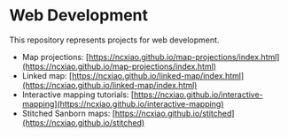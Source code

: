 # Web Development

This repository represents projects for web development.

- Map projections: [https://ncxiao.github.io/map-projections/index.html](https://ncxiao.github.io/map-projections/index.html)
- Linked map: [https://ncxiao.github.io/linked-map/index.html](https://ncxiao.github.io/linked-map/index.html)
- Interactive mapping tutorials: [https://ncxiao.github.io/interactive-mapping](https://ncxiao.github.io/interactive-mapping)
- Stitched Sanborn maps: [https://ncxiao.github.io/stitched](https://ncxiao.github.io/stitched)

